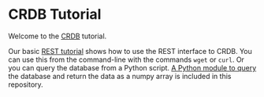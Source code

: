 # CRDB Tutorial

Welcome to the [CRDB](https://lpsc.in2p3.fr/crdb) tutorial.

Our basic [REST tutorial](./CRDB%20REST%20query%20tutorial.ipynb) shows how to use the REST interface to CRDB. You can use this from the command-line with the commands `wget` or `curl`. Or you can query the database from a Python script. [A Python module to query](./crdb.py) the database and return the data as a numpy array is included in this repository.
